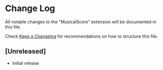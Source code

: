 # Change Log

All notable changes to the "MusicalScore" extension will be documented in this file.

Check [Keep a Changelog](http://keepachangelog.com/) for recommendations on how to structure this file.

## [Unreleased]

- Initial release